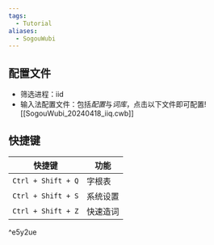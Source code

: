 ```yaml
---
tags:
  - Tutorial
aliases:
  - SogouWubi
---
```

## 配置文件
- 筛选进程：iid 
- 输入法配置文件：包括*配置*与*词库*，点击以下文件即可配置![[SogouWubi_20240418_iiq.cwb]]
## 快捷键

| 快捷键                | 功能   |
| ------------------ | ---- |
| `Ctrl + Shift + Q` | 字根表  |
| `Ctrl + Shift + S` | 系统设置 |
| `Ctrl + Shift + Z` | 快速造词 |

^e5y2ue